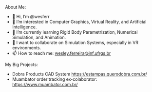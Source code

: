 About Me:

- 👋 Hi, I’m @wesferr
- 👀 I’m interested in Computer Graphics, Virtual Reality, and Artificial Intelligence.
- 🌱 I’m currently learning Rigid Body Parametrization, Numerical Simulation, and Animation.
- 💞️ I want to collaborate on Simulation Systems, especially in VR environments.
- 📫 How to reach me: wesley.ferreira@inf.ufrgs.br


My Big Projects:
- Dobra Products CAD System https://estampas.querodobra.com.br/
- Muambator order tracking ex-colaborator: https://www.muambator.com.br/

<!---
wesferr/wesferr is a ✨ special ✨ repository because its `README.md` (this file) appears on your GitHub profile.
You can click the Preview link to take a look at your changes.
--->
